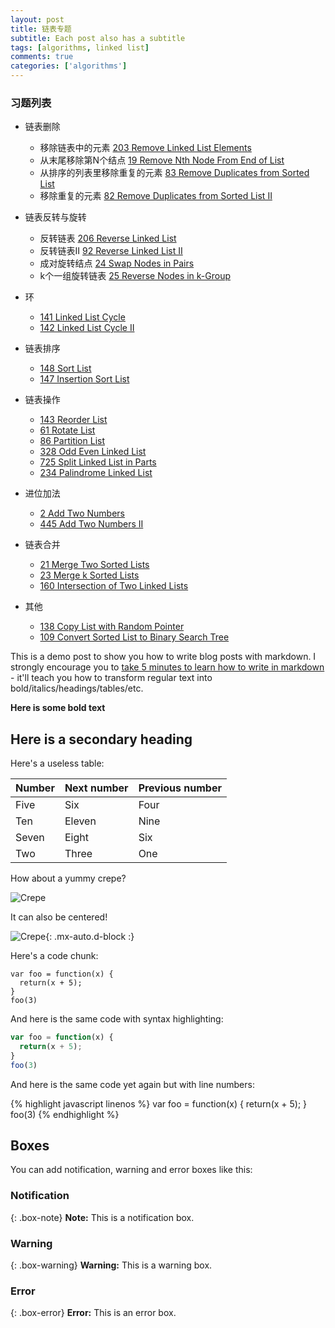```yaml
---
layout: post
title: 链表专题
subtitle: Each post also has a subtitle
tags: [algorithms, linked list]
comments: true
categories: ['algorithms']
---
```




### 习题列表
* 链表删除

  * 移除链表中的元素 [203 Remove Linked List Elements](https://leetcode.com/problems/remove-linked-list-elements/)      
  * 从末尾移除第N个结点 [19 Remove Nth Node From End of List](https://leetcode.com/problems/remove-nth-node-from-end-of-list/)    
  * 从排序的列表里移除重复的元素 [83 Remove Duplicates from Sorted List](https://leetcode.com/problems/remove-duplicates-from-sorted-list/)      
  * 移除重复的元素 [82 Remove Duplicates from Sorted List II ](https://leetcode.com/problems/remove-duplicates-from-sorted-list-ii/)    

* 链表反转与旋转

  * 反转链表 [206 Reverse Linked List](https://leetcode.com/problems/reverse-linked-list/)     
  * 反转链表II [92 Reverse Linked List II](https://leetcode.com/problems/reverse-linked-list-ii/)      
  * 成对旋转结点 [24 Swap Nodes in Pairs](https://leetcode.com/problems/swap-nodes-in-pairs/)      
  * k个一组旋转链表 [25 Reverse Nodes in k-Group](https://leetcode.com/problems/reverse-nodes-in-k-group/)    
  
* 环
  * [141 Linked List Cycle](https://leetcode.com/problems/linked-list-cycle/)    
  * [142 Linked List Cycle II](https://leetcode.com/problems/linked-list-cycle-ii/)   

* 链表排序

  * [148 Sort List](https://leetcode.com/problems/sort-list/)    
  * [147 Insertion Sort List](https://leetcode.com/problems/insertion-sort-list/)    


* 链表操作

  * [143 Reorder List](https://leetcode.com/problems/reorder-list/)    
  * [61 Rotate List](https://leetcode.com/problems/rotate-list/)      
  * [86 Partition List](https://leetcode.com/problems/partition-list/)    
  * [328 Odd Even Linked List](https://leetcode.com/problems/odd-even-linked-list/)  
  * [725 Split Linked List in Parts](https://leetcode.com/problems/split-linked-list-in-parts/)    
  * [234 Palindrome Linked List](https://leetcode.com/problems/palindrome-linked-list/)      

* 进位加法

  * [2 Add Two Numbers](https://leetcode.com/problems/add-two-numbers/)    
  * [445 Add Two Numbers II](https://leetcode.com/problems/add-two-numbers-ii/)    

* 链表合并

  * [21 Merge Two Sorted Lists](https://leetcode.com/problems/merge-two-sorted-lists/)    
  * [23 Merge k Sorted Lists](https://leetcode.com/problems/merge-k-sorted-lists/)    
  * [160 Intersection of Two Linked Lists](https://leetcode.com/problems/intersection-of-two-linked-lists/)    

* 其他

  * [138 Copy List with Random Pointer](https://leetcode.com/problems/copy-list-with-random-pointer/)   
  * [109 Convert Sorted List to Binary Search Tree](https://leetcode.com/problems/convert-sorted-list-to-binary-search-tree/)    



This is a demo post to show you how to write blog posts with markdown.  I strongly encourage you to [take 5 minutes to learn how to write in markdown](https://markdowntutorial.com/) - it'll teach you how to transform regular text into bold/italics/headings/tables/etc.

**Here is some bold text**

## Here is a secondary heading

Here's a useless table:

| Number | Next number | Previous number |
| :------ |:--- | :--- |
| Five | Six | Four |
| Ten | Eleven | Nine |
| Seven | Eight | Six |
| Two | Three | One |


How about a yummy crepe?

![Crepe](https://s3-media3.fl.yelpcdn.com/bphoto/cQ1Yoa75m2yUFFbY2xwuqw/348s.jpg)

It can also be centered!

![Crepe](https://s3-media3.fl.yelpcdn.com/bphoto/cQ1Yoa75m2yUFFbY2xwuqw/348s.jpg){: .mx-auto.d-block :}

Here's a code chunk:

~~~
var foo = function(x) {
  return(x + 5);
}
foo(3)
~~~

And here is the same code with syntax highlighting:

```javascript
var foo = function(x) {
  return(x + 5);
}
foo(3)
```

And here is the same code yet again but with line numbers:

{% highlight javascript linenos %}
var foo = function(x) {
  return(x + 5);
}
foo(3)
{% endhighlight %}

## Boxes
You can add notification, warning and error boxes like this:

### Notification

{: .box-note}
**Note:** This is a notification box.

### Warning

{: .box-warning}
**Warning:** This is a warning box.

### Error

{: .box-error}
**Error:** This is an error box.

